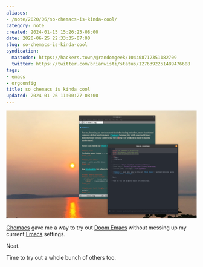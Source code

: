 ```yaml
---
aliases:
- /note/2020/06/so-chemacs-is-kinda-cool/
category: note
created: 2024-01-15 15:26:25-08:00
date: 2020-06-25 22:33:35-07:00
slug: so-chemacs-is-kinda-cool
syndication:
  mastodon: https://hackers.town/@randomgeek/104408712351182709
  twitter: https://twitter.com/brianwisti/status/1276392251489476608
tags:
- emacs
- orgconfig
title: so chemacs is kinda cool
updated: 2024-01-26 11:00:27-08:00
---
```


![attachments/img/2020/cover-2020-06-25.png](../../../attachments/img/2020/cover-2020-06-25.png)

[Chemacs](https://github.com/plexus/chemacs) gave me a way to try out [Doom Emacs](https://github.com/hlissner/doom-emacs) without messing up my current [Emacs](../../../card/Emacs.md) settings.

Neat.

Time to try out a whole bunch of others too.